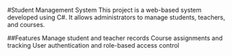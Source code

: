 #Student Management System
This project is a web-based system developed using C#. It allows administrators to manage students, teachers, and courses.

##Features
Manage student and teacher records
Course assignments and tracking
User authentication and role-based access control
